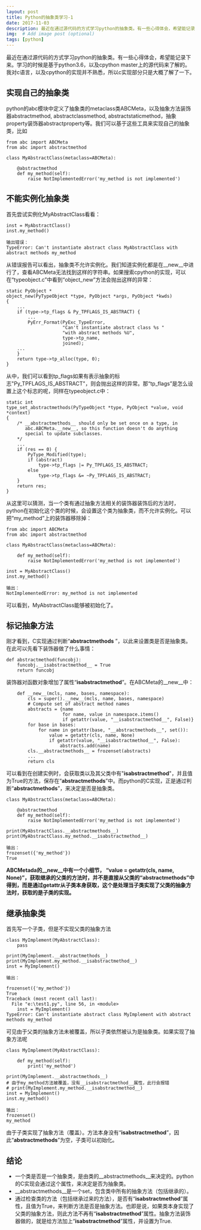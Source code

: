 ```yaml
---
layout: post
title: Python的抽象类学习-1
date: 2017-11-03
description: 最近在通过源代码的方式学习python的抽象类。有一些心得体会，希望能记录下来。学习的时候是基于python3.6，以及cpython master上的源代码来了解的。我对c语言，以及cpython的实现并不熟悉，所以c实现部分只是大概了解了一下。 # Add post description (optional)
img:  # Add image post (optional)
tags: [python]
---
```

最近在通过源代码的方式学习python的抽象类。有一些心得体会，希望能记录下来。学习的时候是基于python3.6，以及cpython master上的源代码来了解的。我对c语言，以及cpython的实现并不熟悉，所以c实现部分只是大概了解了一下。

## 实现自己的抽象类
python的abc模块中定义了抽象类的metaclass类ABCMeta，以及抽象方法装饰器abstractmethod, abstractclassmethod, abstractstaticmethod，抽象property装饰器abstractproperty等。我们可以基于这些工具来实现自己的抽象类，比如
```
from abc import ABCMeta
from abc import abstractmethod

class MyAbstractClass(metaclass=ABCMeta):
    
    @abstractmethod
    def my_method(self):
        raise NotImplementedError('my_method is not implemented')
```

## 不能实例化抽象类
首先尝试实例化MyAbstractClass看看：
```
inst = MyAbstractClass()
inst.my_method()

输出错误：
TypeError: Can't instantiate abstract class MyAbstractClass with abstract methods my_method
```
从错误报告可以看出，抽象类不允许实例化。我们知道实例化都是在__new__中进行了，查看ABCMeta无法找到这样的字符串。如果搜索cpython的实现，可以在“typeobject.c”中看到“object_new”方法会抛出这样的异常：
```
static PyObject *
object_new(PyTypeObject *type, PyObject *args, PyObject *kwds)
{
    ...
    if (type->tp_flags & Py_TPFLAGS_IS_ABSTRACT) {
        ...
        PyErr_Format(PyExc_TypeError,
                     "Can't instantiate abstract class %s "
                     "with abstract methods %U",
                     type->tp_name,
                     joined);
    ...
    }
    return type->tp_alloc(type, 0);
}
```
从中，我们可以看到tp_flags如果有表示抽象的标志"Py_TPFLAGS_IS_ABSTRACT"，则会抛出这样的异常。那“tp_flags”是怎么设置上这个标志的呢，同样在typeobject.c中：
```
static int
type_set_abstractmethods(PyTypeObject *type, PyObject *value, void *context)
{
    /* __abstractmethods__ should only be set once on a type, in
       abc.ABCMeta.__new__, so this function doesn't do anything
       special to update subclasses.
    */
    ...
    if (res == 0) {
        PyType_Modified(type);
        if (abstract)
            type->tp_flags |= Py_TPFLAGS_IS_ABSTRACT;
        else
            type->tp_flags &= ~Py_TPFLAGS_IS_ABSTRACT;
    }
    return res;
}
```
从这里可以猜测，当一个类有通过抽象方法相关的装饰器装饰后的方法时，python在初始化这个类的时候，会设置这个类为抽象类，而不允许实例化。可以把“my_method”上的装饰器移除掉：
```
from abc import ABCMeta
from abc import abstractmethod

class MyAbstractClass(metaclass=ABCMeta):
    
    def my_method(self):
        raise NotImplementedError('my_method is not implemented')

inst = MyAbstractClass()
inst.my_method()

输出：
NotImplementedError: my_method is not implemented
```
可以看到，MyAbstractClass能够被初始化了。


## 标记抽象方法

刚才看到，C实现通过判断“__abstractmethods__ ”，以此来设置类是否是抽象类。在此可以先看下装饰器做了什么事情：
```
def abstractmethod(funcobj):
    funcobj.__isabstractmethod__ = True
    return funcobj
```
装饰器对函数对象增加了属性“__isabstractmethod__”。在ABCMeta的__new__中：
```
    def __new__(mcls, name, bases, namespace):
        cls = super().__new__(mcls, name, bases, namespace)
        # Compute set of abstract method names
        abstracts = {name
                     for name, value in namespace.items()
                     if getattr(value, "__isabstractmethod__", False)}
        for base in bases:
            for name in getattr(base, "__abstractmethods__", set()):
                value = getattr(cls, name, None)
                if getattr(value, "__isabstractmethod__", False):
                    abstracts.add(name)
        cls.__abstractmethods__ = frozenset(abstracts)
        ...
        return cls
```
可以看到在创建实例时，会获取类以及其父类中有"__isabstractmethod__"，并且值为True的方法，保存在“__abstractmethods__”中。而python的C实现，正是通过判断“__abstractmethods__”，来决定是否是抽象类。
```
class MyAbstractClass(metaclass=ABCMeta):
    
    @abstractmethod
    def my_method(self):
        raise NotImplementedError('my_method is not implemented')

print(MyAbstractClass.__abstractmethods__)
print(MyAbstractClass.my_method.__isabstractmethod__)

输出：
frozenset({'my_method'})
True
```
**ABCMetada的__new__中有一个小细节， “value = getattr(cls, name, None)”，获取继承的父类的方法时，并不是直接从父类的“__abstractmethods__”中得到，而是通过getattr从子类本身获取，这个是处理当子类实现了父类的抽象方法时，获取的是子类的实现。**



## 继承抽象类

首先写一个子类，但是不实现父类的抽象方法
```
class MyImplement(MyAbstractClass):
    pass

print(MyImplement.__abstractmethods__)
print(MyImplement.my_method.__isabstractmethod__)
inst = MyImplement()

输出：

frozenset({'my_method'})
True
Traceback (most recent call last):
  File "e:\test1.py", line 56, in <module>
    inst = MyImplement()
TypeError: Can't instantiate abstract class MyImplement with abstract methods my_method
```
可见由于父类的抽象方法未被覆盖，所以子类依然被认为是抽象类。如果实现了抽象方法呢
```
class MyImplement(MyAbstractClass):
    
    def my_method(self):
        print('my_method')

print(MyImplement.__abstractmethods__)
# 由于my_method方法被覆盖，没有__isabstractmethod__属性，此行会报错
# print(MyImplement.my_method.__isabstractmethod__)
inst = MyImplement()
inst.my_method()

输出：
frozenset()
my_method
```
由于子类实现了抽象方法（覆盖）。方法本身没有“__isabstractmethod__”，因此“__abstractmethods__”为空，子类可以初始化。



## 结论

* 一个类是否是一个抽象类，是由类的__abstractmethods__来决定的。python的C实现会通过这个属性，来决定是否为抽象类。
* __abstractmethods__是一个set，包含类中所有的抽象方法（包括继承的）。
* 通过检查类的方法（包括继承过来的方法），是否有“__isabstractmethod__”属性，且值为True，来判断方法是否是抽象方法。也即是说，如果类本身实现了父类的抽象方法，则此方法不再有“__isabstractmethod__”属性。抽象方法装饰器做的，就是给方法加上“__isabstractmethod__”属性，并设置为True.
